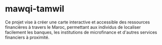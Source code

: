 # mawqi-tamwil
Ce projet vise à créer une carte interactive et accessible des ressources financières à travers le Maroc, permettant aux individus de localiser facilement les banques, les institutions de microfinance et d'autres services financiers à proximité. 
